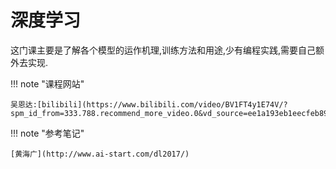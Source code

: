 # 深度学习

这门课主要是了解各个模型的运作机理,训练方法和用途,少有编程实践,需要自己额外去实现.

!!! note "课程网站"

    吴恩达:[bilibili](https://www.bilibili.com/video/BV1FT4y1E74V/?spm_id_from=333.788.recommend_more_video.0&vd_source=ee1a193eb1eecfeb89b800c494cadce0)

!!! note "参考笔记"

    [黄海广](http://www.ai-start.com/dl2017/)



